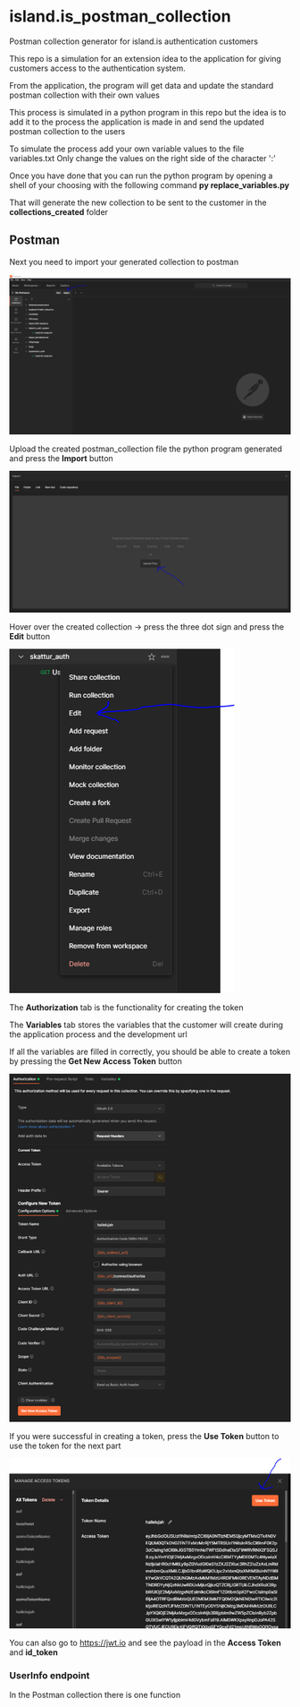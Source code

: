 # island.is_postman_collection

Postman collection generator for island.is authentication customers

This repo is a simulation for an extension idea to the application for giving customers access to the authentication system.

From the application, the program will get data and update the standard postman collection with their own values

This process is simulated in a python program in this repo but the idea is to add it to the process the application is made in and send the updated postman collection to
the users

To simulate the process add your own variable values to the file variables.txt
Only change the values on the right side of the character ':'

Once you have done that you can run the python program by opening a shell of your choosing with the following command **py replace_variables.py**

That will generate the new collection to be sent to the customer in the **collections_created** folder

## Postman

Next you need to import your generated collection to postman

![postman_import_button](pictures/postman_import_button.PNG)

Upload the created postman_collection file the python program generated and press the **Import** button

![upload_file](pictures/upload_file.png)

Hover over the created collection -> press the three dot sign and press the **Edit** button

![edit_button](pictures/edit_button.png)

The **Authorization** tab is the functionality for creating the token

The **Variables** tab stores the variables that the customer will create during the application process and the development url

If all the variables are filled in correctly, you should be able to create a token by pressing the **Get New Access Token** button

![authorization](pictures/authorization.PNG)

If you were successful in creating a token, press the **Use Token** button to use the token for the next part

![authorization](pictures/token_generated.png)

You can also go to https://jwt.io and see the payload in the **Access Token** and **id_token**

### UserInfo endpoint

In the Postman collection there is one function